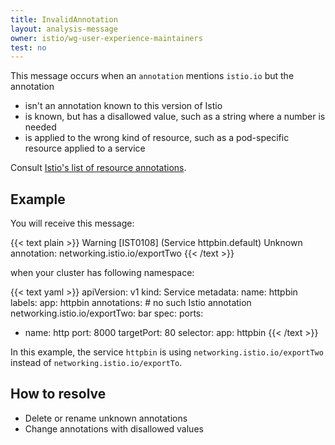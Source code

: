 ```yaml
---
title: InvalidAnnotation
layout: analysis-message
owner: istio/wg-user-experience-maintainers
test: no
---
```


This message occurs when an `annotation` mentions `istio.io` but the annotation

- isn't an annotation known to this version of Istio
- is known, but has a disallowed value, such as a string where a number is needed
- is applied to the wrong kind of resource, such as a pod-specific resource applied to a service

Consult [Istio's list of resource annotations](/docs/reference/config/annotations/).

## Example

You will receive this message:

{{< text plain >}}
Warning [IST0108] (Service httpbin.default) Unknown annotation: networking.istio.io/exportTwo
{{< /text >}}

when your cluster has following namespace:

{{< text yaml >}}
apiVersion: v1
kind: Service
metadata:
  name: httpbin
  labels:
    app: httpbin
  annotations:
    # no such Istio annotation
    networking.istio.io/exportTwo: bar
spec:
  ports:
  - name: http
    port: 8000
    targetPort: 80
  selector:
    app: httpbin
{{< /text >}}

In this example, the service `httpbin` is using `networking.istio.io/exportTwo` instead of `networking.istio.io/exportTo`.

## How to resolve

- Delete or rename unknown annotations
- Change annotations with disallowed values
